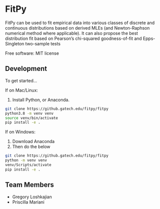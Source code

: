 # FitPy
FitPy can be used to fit empirical data into various classes of discrete and continuous distributions based on derived MLEs (and Newton-Raphson numerical method where applicable). It can also propose the best distribution fit based on Pearson’s chi-squared goodness-of-fit and Epps-Singleton two-sample tests

Free software: MIT license

## Development

To get started...

If on Mac/Linux:

1. Install Python, or Anaconda.

```bash
git clone https://github.gatech.edu/fitpy/fitpy
python3.8 -m venv venv
source venv/bin/activate
pip install -e .
```

If on Windows:

1. Download Anaconda
2. Then do the below

```bash
git clone https://github.gatech.edu/fitpy/fitpy
python -m venv venv
venv/Scripts/activate
pip install -e .
```
## Team Members
- Gregory Loshkajian
- Priscilla Mariani

